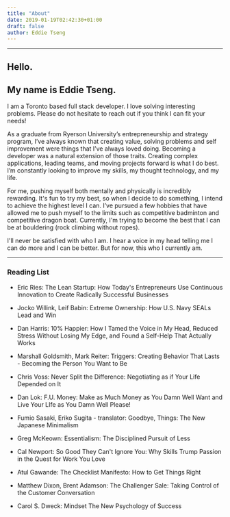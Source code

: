 ```yaml
---
title: "About"
date: 2019-01-19T02:42:30+01:00
draft: false
author: Eddie Tseng
---
```


<hr />

## Hello.

## My name is Eddie Tseng.

I am a Toronto based full stack developer. I love solving interesting problems. Please do not hesitate to reach out if you think I can fit your needs!

As a graduate from Ryerson University’s entrepreneurship and strategy program, I’ve always known that creating value, solving problems and self improvement were things that I’ve always loved doing. Becoming a developer was a natural extension of those traits. Creating complex applications, leading teams, and moving projects forward is what I do best. I’m constantly looking to improve my skills, my thought technology, and my life.

For me, pushing myself both mentally and physically is incredibly rewarding. It's fun to try my best, so when I decide to do something, I intend to achieve the highest level I can. I’ve pursued a few hobbies that have allowed me to push myself to the limits such as competitive badminton and competitive dragon boat. Currently, I'm trying to become the best that I can be at bouldering (rock climbing without ropes).

I'll never be satisfied with who I am. I hear a voice in my head telling me I can do more and I can be better. But for now, this who I currently am.

<hr />

### Reading List

* Eric Ries: The Lean Startup: How Today's Entrepreneurs Use Continuous Innovation to Create Radically Successful Businesses

* Jocko Willink, Leif Babin: Extreme Ownership: How U.S. Navy SEALs Lead and Win

* Dan Harris: 10% Happier: How I Tamed the Voice in My Head, Reduced Stress Without Losing My Edge, and Found a Self-Help That Actually Works

* Marshall Goldsmith, Mark Reiter: Triggers: Creating Behavior That Lasts - Becoming the Person You Want to Be

* Chris Voss: Never Split the Difference: Negotiating as if Your Life Depended on It

* Dan Lok: F.U. Money: Make as Much Money as You Damn Well Want and Live Your LIfe as You Damn Well Please!

* Fumio Sasaki, Eriko Sugita - translator: Goodbye, Things: The New Japanese Minimalism

* Greg McKeown: Essentialism: The Disciplined Pursuit of Less

* Cal Newport: So Good They Can't Ignore You: Why Skills Trump Passion in the Quest for Work You Love

* Atul Gawande: The Checklist Manifesto: How to Get Things Right

* Matthew Dixon, Brent Adamson: The Challenger Sale: Taking Control of the Customer Conversation

* Carol S. Dweck: Mindset The New Psychology of Success

